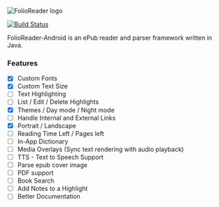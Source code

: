 ![FolioReader logo](https://raw.githubusercontent.com/FolioReader/FolioReaderKit/assets/folioreader.png)

[![Build Status](https://api.travis-ci.org/FolioReader/FolioReader-Android.svg?branch=master)](https://travis-ci.org/FolioReader/FolioReader-Android)

FolioReader-Android is an ePub reader and parser framework written in Java.

### Features

- [x] Custom Fonts
- [x] Custom Text Size
- [ ] Text Highlighting
- [ ] List / Edit / Delete Highlights
- [x] Themes / Day mode / Night mode
- [ ] Handle Internal and External Links
- [x] Portrait / Landscape
- [ ] Reading Time Left / Pages left
- [ ] In-App Dictionary
- [ ] Media Overlays (Sync text rendering with audio playback)
- [ ] TTS - Text to Speech Support
- [ ] Parse epub cover image
- [ ] PDF support
- [ ] Book Search
- [ ] Add Notes to a Highlight
- [ ] Better Documentation
